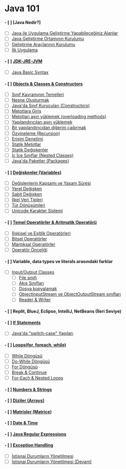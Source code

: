 # Java 101

#### - [ ] [Java Nedir?]
  - [ ] [Java ile Uygulama Geliştirme Yapabileceğiniz Alanlar](uygulama-alanlari/)
  - [ ] [Java Geliştirme Ortamının Kurulumu](java-geliştirme-ortaminin-kurulumu/)
  - [ ] [Geliştirme Araçlarının Kurulumu](gelistirme-araclarinin-kurulumu/)
  - [ ] [İlk Uygulama](hello-world/)
#### - [ ] [JDK-JRE-JVM](JDK-JRE-JVM/)
  - [ ] [Java Basic Syntax](java-basic-syntax/)
#### - [ ] [Objects & Classes & Constructors](objects-classes-constructors/)
  - [ ] [Sınıf Kavramının Temelleri](sinif-kavraminin-temelleri/)
  - [ ] [Nesne Oluşturmak](nesne-olusturmak/)
  - [ ] [Java&#39;da Sınıf Kurucuları (Constructors)](sinif-kuruculari-(Constructors)/)
  - [ ] [Metotlara Giriş](metotlara-giris/)
  - [ ] [Metotları aşırı yüklemek (overloading methods)](metotlari-asiri-yuklemek-(overloading-methods)/)
  - [ ] [Yapılandırıcıları aşırı yüklemek](yapilandiricilari-asiri-yuklemek/)
  - [ ] [Bir yapılandırıcıdan diğerini çağırmak](bir-yapilandiricidan-digerini-cagirmak/)
  - [ ] [Özyineleme (Recursion)](ozyineleme-(recursion)/)
  - [ ] [Erişim Denetimi](erisim-denetimi/)
  - [ ] [Statik Metotlar](statik-metotlar/)
  - [ ] [Statik Değişkenler](statik-degiskenler/)
  - [ ] [İç İçe Sınıflar (Nested Classes)](ic-ice-siniflar-(nested-classes)/)
  - [ ] [Java&#39;da Paketler (Packages)](paketler/)
#### - [ ] [Değişkenler (Variables)](degiskenler/)
  - [ ] [Değişlenlerin Kapsamı ve Yaşam Süresi](degiskenlerin-kapsami-ve-yasam-suresi/)
  - [ ] [Yerel Değişken](yerel-degisken/)
  - [ ] [Sabit Değişken](sabit-degiskenler/)
  - [ ] [İlkel Veri Tipleri](veri-tipleri/)
  - [ ] [Tür Dönüşümleri](tur-donusumleri/)
  - [ ] [Unicode Karakter Sistemi](unicode-karakter-sistemi/)

#### - [ ] [Temel Operatörler & Aritmatik Operatörü](operatorler-aritmatik-operatoru/)
  - [ ] [İlişkisel ve Eşitlik Operatörleri](iliskisel-esiktik-oparotorleri/)
  - [ ] [Bitsel Operatörler](bitsel-operatorler/)
  - [ ] [Mantıksal Operatörler](mantıksal-operatorler/)
  - [ ] [Operatör Önceliği](operator-onceligi/)
#### - [ ] Variable, data types ve literals arasındaki farklar
- [ ] [Input/Output Classes](input-output-classes/)
  - [ ] [File sınıfı](file-sinifi/)
  - [ ] [Akış Sınıfları](akis-siniflari/)
  - [ ] [Dosya kopyalamak](dosya-kopyalamak/)
  - [ ] [ObjectInputStream ve ObjectOutputStream sınıfları](ObjectInputStream-ObjectOutputStream-siniflari/)
  - [ ] [Reader & Writer](reader-writer/)
#### - [ ] Replit, BlueJ, Eclipse, IntelliJ, NetBeans (İleri Seviye)
#### - [ ] [If Statements](if-statements/)
  - [ ] [Java&#39;da "switch-case" Yapıları](switch-case/)
#### - [ ] [Loops(for, foreach, while)](loops/)
  - [ ] [While Döngüsü](while/)
  - [ ] [Do-While Döngüsü](do-while/)
  - [ ] [For Döngüsü](for-loops/)
  - [ ] [Break & Continue](break-continue/)
  - [ ] [For-Each & Nested Loops](for-each-nested-loops/)
#### - [ ] [Numbers & Strings](numbers-strings/)
#### - [ ] [Diziler (Arrays)](arrays/)
#### - [ ] [Matrisler (Matrice)](matris-islemleri/)
#### - [ ] [Date & Time](date-time/)
#### - [ ] [Java Regular Expressions](regular-expressions/)
#### - [ ] [Exception Handling](exception-handling/)
  - [ ] [İstisnai Durumların Yönetilmesi](istisnai-durumlarin-yonetilmesi/)
  - [ ] [İstisnai Durumların Yönetilmesi (Devam)](istisnai-durumlarin-yonetilmesi-devam/)
